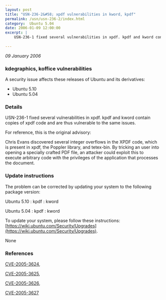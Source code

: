 ```yaml
---
layout: post
title: "USN-236-2&#58; xpdf vulnerabilities in kword, kpdf"
permalink: /usn/usn-236-2/index.html
category:  Ubuntu 5.04
date: 2006-01-09 12:00:00
excerpt: |
    USN-236-1 fixed several vulnerabilities in xpdf. kpdf and kword contain copies of xpdf code and are thus vulnerable to the same issues.
    
--- 
```

 
 

*09 January 2006*

### kdegraphics, koffice vulnerabilities

A security issue affects these releases of Ubuntu and its derivatives:

* Ubuntu 5.10
* Ubuntu 5.04

### Details

USN-236-1 fixed several vulnerabilities in xpdf. kpdf and kword contain copies of xpdf code and are thus vulnerable to the same issues.

For reference, this is the original advisory:

 Chris Evans discovered several integer overflows in the XPDF code, which is present in xpdf, the Poppler library, and tetex-bin. By tricking an user into opening a specially crafted PDF file, an attacker could exploit this to execute arbitrary code with the privileges of the application that processes the document.

### Update instructions

The problem can be corrected by updating your system to the following package version:

Ubuntu 5.10
 : kpdf 
 : kword 

Ubuntu 5.04
 : kpdf 
 : kword 

To update your system, please follow these instructions: [https://wiki.ubuntu.com/Security/Upgrades](https://wiki.ubuntu.com/Security/Upgrades).

None

### References

 
 [CVE-2005-3624](http://people.ubuntu.com/~ubuntu-security/cve/CVE-2005-3624), 

 [CVE-2005-3625](http://people.ubuntu.com/~ubuntu-security/cve/CVE-2005-3625), 

 [CVE-2005-3626](http://people.ubuntu.com/~ubuntu-security/cve/CVE-2005-3626), 

 [CVE-2005-3627](http://people.ubuntu.com/~ubuntu-security/cve/CVE-2005-3627)
 

